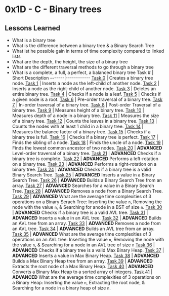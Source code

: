  # 0x1D - C - Binary trees
 ## Lessons Learned
* What is a binary tree
* What is the difference between a binary tree & a Binary Search Tree
* What ist he possible gain in terms of time complexity compared to linked lists
* What are the depth, the height, the size of a binary tree
* What are the different traversal methods to go through a binary tree
* What is a complete, a full, a perfect, a balanced binary tree
Task # | Short Description
-------|------------
[Task 0](0-binary_tree_node.c) | Creates a binary tree node.
[Task 1](1-binary_tree_insert_left.c) | Inserts a node as the left-child of another node.
[Task 2](2-binary_tree_insert_right.c) | Inserts a node as the right-child of another node.
[Task 3](3-binary_tree_delete.c) | Deletes an entire binary tree.
[Task 4](4-binary_tree_is_leaf.c) | Checks if a node is a leaf.
[Task 5](5-binary_tree_is_root.c) | Checks if a given node is a root.
[Task 6](6-binary_tree_preorder.c) | Pre-order traversal of a binary tree.
[Task 7](7-binary_tree_inorder.c) | In-order traversal of a binary tree.
[Task 8](8-binary_tree_postorder.c) | Post-order Traversal of a binary tree.
[Task 9](9-binary_tree_height.c) | Measures height of a binary tree.
[Task 10](10-binary_tree_depth.c) | Measures depth of a node in a binary tree.
[Task 11](11-binary_tree_size.c) | Measures the size of a binary tree.
[Task 12](12-binary_tree_leaves.c) | Counts the leaves in a binary tree.
[Task 13](13-binary_tree_nodes.c) | Counts the nodes with at least 1 child in a binary tree.
[Task 14](14-binary_tree_balance.c) | Measures the balance factor of a binary tree.
[Task 15](15-binary_tree_is_full.c) | Checks if a binary tree is full.
[Task 16](16-binary_tree_is_perfect.c) | Checks if a binary tree is perfect.
[Task 17](17-binary_tree_sibling.c) | Finds the sibling of a node.
[Task 18](18-binary_tree_uncle.c) | Finds the uncle of a node.
[Task 19](100-binary_trees_ancestor.c) | Finds the lowest common ancestor of two nodes.
[Task 20](101-binary_tree_levelorder.c) | **ADVANCED** Level-order traversal of a binary tree.
[Task 21](102-binary_tree_is_complete.c) | **ADVANCED** Checks if a binary tree is complete.
[Task 22](103-binary_tree_rotate_left.c) | **ADVANCED** Performs a left-rotation on a binary tree.
[Task 23](104-binary_tree_rotate_right.c) | **ADVANCED** Performs a right-rotation on a binary tree.
[Task 24](110-binary_tree_is_bst.c) | **ADVANCED** Checks if a binary tree is a valid Binary Search Tree.
[Task 25](111-bst_insert.c) | **ADVANCED** Inserts a value in a Binary Search Tree.
[Task 26](112-array_to_bst.c) | **ADVANCED** Builds a Binary Search Tree from an array.
[Task 27](113-bst_search.c) | **ADVANCED** Searches for a value in a Binary Search Tree.
[Task 28](114-bst_remove.c) | **ADVANCED** Removes a node from a Binary Search Tree.
[Task 29](115-O) | **ADVANCED** What are the average time complexities of 3 operations on a Binary Serach Tree: Inserting the value `n`, Removing the node with the value `n`, & Searching for anode in a BST of size `n`.
[Task 30](120-binary_tree_is_avl.c) | **ADVANCED** Checks if a binary tree is a valid AVL tree.
[Task 31](121-avl_insert.c) | **ADVANCED** Inserts a value in an AVL tree.
[Task 32](122-array_to_avl.c) | **ADVANCED** Builds an AVL tree from an array.
[Task 33](123-avl_remove.c) | **ADVANCED** Removes a node from an AVL tree.
[Task 34](124-sorted_array_to_avl.c) | **ADVANCED** Builds an AVL tree from an array.
[Task 35](125-O) | **ADVANCED** What are the average time complexities of 3 operations on an AVL tree: Inserting the value `n`, Removing the node with the value `n`, & Searching for a node in an AVL tree of size `n`
[Task 36](130-binary_tree_is_heap.c) | **ADVANCED** Checks if a binary tree is a valid Max Binary Heap.
[Task 37](131-heap_insert.c) | **ADVANCED** Inserts a value in Max Binary Heap.
[Task 38](132-array_to_heap.c) | **ADVANCED** Builds a Max Binary Heap tree from an array.
[Task 39](133-heap_extract.c) | **ADVANCED** Extracts the root node of a Max Binary Heap.
[Task 40](134-heap_to_sorted_array.c) | **ADVANCED** Converts a Binary Max Heap to a sorted array of integers.
[Task 41](135-O) | **ADVANCED** What are the average time complexities of 3 operations on a Binary Heap: Inserting the value `n`, Extracting the root node, & Searching for a node in a binary heap of size `n`.
